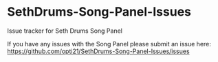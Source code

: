 # SethDrums-Song-Panel-Issues
Issue tracker for Seth Drums Song Panel

If you have any issues with the Song Panel please submit an issue here: https://github.com/opti21/SethDrums-Song-Panel-Issues/issues

